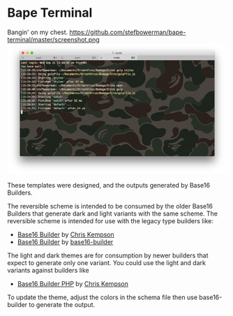 # Bape Terminal

Bangin' on my chest.
https://github.com/stefbowerman/bape-terminal/master/screenshot.png
![Screenshot](https://github.com/stefbowerman/bape-terminal/raw/master/screenshot.png)

These templates were designed, and the outputs generated by Base16 Builders.

The reversible scheme is intended to be consumed by the older Base16 Builders
that generate dark and light variants with the same scheme. The reversible
scheme is intended for use with the legacy type builders like:

- [Base16 Builder](https://github.com/chriskempson/base16-builder) by [Chris
  Kempson](https://github.com/chriskempson)
- [Base16 Builder](https://github.com/base16-builder/base16-builder) by
  [base16-builder](https://github.com/base16-builder)

The light and dark themes are for consumption by newer builders that expect
to generate only one variant. You could use the light and dark variants against
builders like

- [Base16 Builder PHP](https://github.com/chriskempson/base16-builder-php) by
[Chris Kempson](https://github.com/chriskempson)

To update the theme, adjust the colors in the schema file then use base16-builder to generate the output.